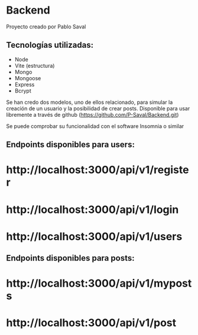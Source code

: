 # Backend


Proyecto creado por Pablo Saval

## Tecnologías utilizadas:
- Node
- Vite (estructura)
- Mongo
- Mongoose
- Express
- Bcrypt

Se han credo dos modelos, uno de ellos relacionado, para simular la creación de un usuario y la posibilidad de crear posts.
Disponible para usar libremente a través de github (https://github.com/P-Saval/Backend.git)

Se puede comprobar su funcionalidad con el software Insomnia o similar

## Endpoints disponibles para users:
# http://localhost:3000/api/v1/register
# http://localhost:3000/api/v1/login
# http://localhost:3000/api/v1/users

## Endpoints disponibles para posts:
# http://localhost:3000/api/v1/myposts
# http://localhost:3000/api/v1/post



